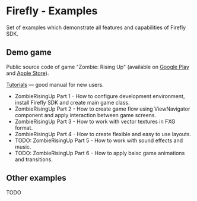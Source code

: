 Firefly - Examples
================================================
Set of examples which demonstrate all features and capabilities of Firefly SDK.

Demo game
-------------------
Public source code of game "Zombie: Rising Up" (available on [Google Play](https://play.google.com/store/apps/details?id=air.com.in4ray.games.zombie.risingup) and [Apple Store](https://itunes.apple.com/app/zombie-rising-up/id600667073?mt=8)).

[Tutorials](http://firefly.in4ray.com/tutorials) — good manual for new users.
* ZombieRisingUp Part 1 - How to configure development environment, install Firefly SDK and create main game class.
* ZombieRisingUp Part 2 - How to create game flow using ViewNavigator component and apply interaction between game screens.
* ZombieRisingUp Part 3 - How to work with vector textures in FXG format.
* ZombieRisingUp Part 4 - How to create flexible and easy to use layouts.
* TODO: ZombieRisingUp Part 5 - How to work with sound effects and music.
* TODO: ZombieRisingUp Part 6 - How to apply baisc game animations and transitions.

Other examples
-------------------
TODO
